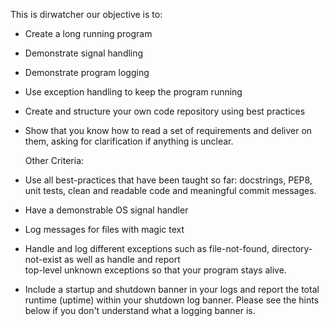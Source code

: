  This is dirwatcher our objective is to: 

- Create a long running program
- Demonstrate signal handling
- Demonstrate program logging
- Use exception handling to keep the program running
- Create and structure your own code repository using best practices
- Show that you know how to read a set of requirements and deliver on them, 
  asking for clarification if anything is unclear.


  Other Criteria:

- Use all best-practices that have been taught so far: docstrings, PEP8, unit tests, clean and readable code and meaningful commit messages.

- Have a demonstrable OS signal handler
- Log messages for files with magic text
-  Handle and log different exceptions such as file-not-found, directory-not-exist as well as handle and report  
   top-level unknown exceptions so that your program stays alive.
- Include a startup and shutdown banner in your logs and report the total runtime (uptime) within your shutdown log 
  banner.  Please see the hints below if you don't understand what a logging banner is.